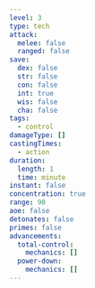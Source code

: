 ```yaml
---
level: 3
type: tech
attack:
  melee: false
  ranged: false
save:
  dex: false
  str: false
  con: false
  int: true
  wis: false
  cha: false
tags:
  - control
damageType: []
castingTimes:
  - action
duration:
  length: 1
  time: minute
instant: false
concentration: true
range: 90
aoe: false
detonates: false
primes: false
advancements:
  total-control:
    mechanics: []
  power-down:
    mechanics: []
---
```


